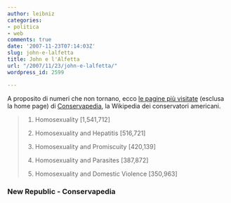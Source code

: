 ```yaml
---
author: leibniz
categories:
- politica
- web
comments: true
date: '2007-11-23T07:14:03Z'
slug: john-e-lalfetta
title: John e l'Alfetta
url: "/2007/11/23/john-e-lalfetta/"
wordpress_id: 2599

---
```

A proposito di numeri che non tornano, ecco [le pagine più visitate](http://blogs.tnr.com/tnr/blogs/the_plank/archive/2007/11/21/you-re-my-obsession.aspx) (esclusa la home page) di [Conservapedia](http://www.conservapedia.com/), la Wikipedia dei conservatori americani.

> 	
>   1. Homosexuality [1,541,712]
> 	
>   2. Homosexuality and Hepatitis [516,721]
> 	
>   3. Homosexuality and Promiscuity [420,139]
> 	
>   4. Homosexuality and Parasites [387,872]
> 	
>   5. Homosexuality and Domestic Violence [350,963]

### New Republic - Conservapedia

